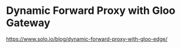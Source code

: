# Dynamic Forward Proxy with Gloo Gateway

https://www.solo.io/blog/dynamic-forward-proxy-with-gloo-edge/